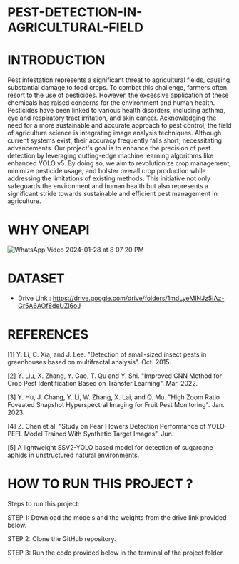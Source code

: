 # PEST-DETECTION-IN-AGRICULTURAL-FIELD

 # INTRODUCTION
   
Pest infestation represents a significant threat to agricultural fields, causing
substantial damage to food crops. To combat this challenge, farmers often resort
to the use of pesticides. However, the excessive application of these chemicals has
raised concerns for the environment and human health. Pesticides have been
linked to various health disorders, including asthma, eye and respiratory tract
irritation, and skin cancer. Acknowledging the need for a more sustainable and
accurate approach to pest control, the field of agriculture science is integrating
image analysis techniques. Although current systems exist, their accuracy
frequently falls short, necessitating advancements. Our project's goal is to enhance
the precision of pest detection by leveraging cutting-edge machine learning
algorithms like enhanced YOLO v5. By doing so, we aim to revolutionize crop
management, minimize pesticide usage, and bolster overall crop production while
addressing the limitations of existing methods. This initiative not only safeguards
the environment and human health but also represents a significant stride towards
sustainable and efficient pest management in agriculture.

# WHY ONEAPI
   

![WhatsApp Video 2024-01-28 at 8 07 20 PM](https://github.com/SunilPrasad31/Effectual-Advancement-in-agriculture-Pest-Detection-With-Enhanced-YOLOv5/assets/145242357/9e358f1c-d947-431b-8bcd-131faab40b7d)


# DATASET

* Drive Link : https://drive.google.com/drive/folders/1mdLyeMlNJz5IAz-Gr5A6AOf8deUZl6oJ

# REFERENCES

[1]	Y. Li, C. Xia, and J. Lee. "Detection of small-sized insect pests in greenhouses based on multifractal analysis". Oct. 2015.

[2]	Y. Liu, X. Zhang, Y. Gao, T. Qu and Y. Shi. "Improved CNN Method for Crop Pest Identification Based on Transfer Learning". Mar. 2022.

[3]	Y. Hu, J. Chang, Y. Li, W. Zhang, X. Lai, and Q. Mu. "High Zoom Ratio Foveated Snapshot Hyperspectral Imaging for Fruit Pest Monitoring". Jan. 2023.

[4]	Z. Chen et al. "Study on Pear Flowers Detection Performance of YOLO-PEFL Model Trained With Synthetic Target Images". Jun.

[5]	A lightweight SSV2-YOLO based model for detection of sugarcane aphids in unstructured natural environments.

# HOW TO RUN THIS PROJECT ?

Steps to run this project:

STEP 1: Download the models and the weights from the drive link provided below.

STEP 2: Clone the GitHub repository.

STEP 3: Run the code provided below in the terminal of the project folder.

